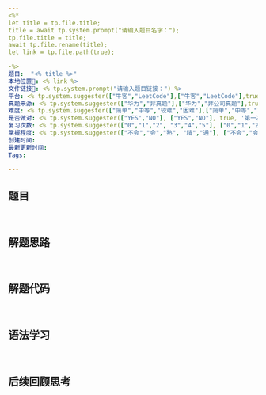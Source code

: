 ```yaml
---
<%*
let title = tp.file.title;
title = await tp.system.prompt("请输入题目名字：");
tp.file.title = title;
await tp.file.rename(title);
let link = tp.file.path(true);

-%>
题目:  "<% title %>"
本地位置📂: <% link %>
文件链接🔗: <% tp.system.prompt("请输入题目链接：") %>
平台: <% tp.system.suggester(["牛客","LeetCode"],["牛客","LeetCode"],true,'这是哪个平台的题目？') %>
真题来源: <% tp.system.suggester(["华为","非真题"],["华为","非公司真题"],true,'这是哪个公司的真题吗？') %>
难度: <% tp.system.suggester(["简单","中等","较难","困难"],["简单","中等","较难","困难"],true,'这是什么难度的题目？') %>
是否做对: <% tp.system.suggester(["YES","NO"], ["YES","NO"], true, '第一次是否做对了？') %>
复习次数: <% tp.system.suggester(["0","1","2", "3","4","5"], ["0","1","2", "3","4","5"], true, '复习次数') %>
掌握程度: <% tp.system.suggester(["不会","会","熟", "精","通"], ["不会","会","熟", "精","通"], true, '目前掌握程度如何？') %>
创建时间: 
最新更新时间: 
Tags: 

---
```



## 题目


<br>

## 解题思路


<br>

## 解题代码



<br>

## 语法学习



<br>

## 后续回顾思考











